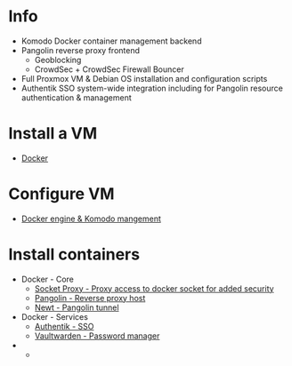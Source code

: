 # Info
- Komodo Docker container management backend
- Pangolin reverse proxy frontend
  - Geoblocking
  - CrowdSec + CrowdSec Firewall Bouncer
- Full Proxmox VM & Debian OS installation and configuration scripts
- Authentik SSO system-wide integration including for Pangolin resource authentication & management

# Install a VM
- [Docker](https://github.com/platnub/titan-server/tree/main/virtual-machines)

# Configure VM
- [Docker engine & Komodo mangement](https://github.com/platnub/container-host-templates/blob/main/docker/README.md)

# Install containers
- Docker - Core
  - [Socket Proxy - Proxy access to docker socket for added security](https://github.com/platnub/titan-server/tree/main/docker/containers/socket-proxy)
  - [Pangolin - Reverse proxy host](https://github.com/platnub/titan-server/tree/main/docker/containers/pangolin)
  - [Newt - Pangolin tunnel](https://github.com/platnub/titan-server/tree/main/docker/containers/pangolin/newt)
- Docker - Services
  - [Authentik - SSO](https://github.com/platnub/titan-server/tree/main/docker/containers/authentik)
  - [Vaultwarden - Password manager](https://github.com/platnub/titan-server/tree/main/docker/containers/vaultwarden)
- - 
